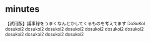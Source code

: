 # minutes
【試用版】議事録をうまくなんとかしてくるものを考えてます
DoSuKoI
dosukoi2
dosukoi2
dosukoi2
dosukoi2
dosukoi2
dosukoi2
dosukoi2
dosukoi2
dosukoi2
dosukoi2
dosukoi2
